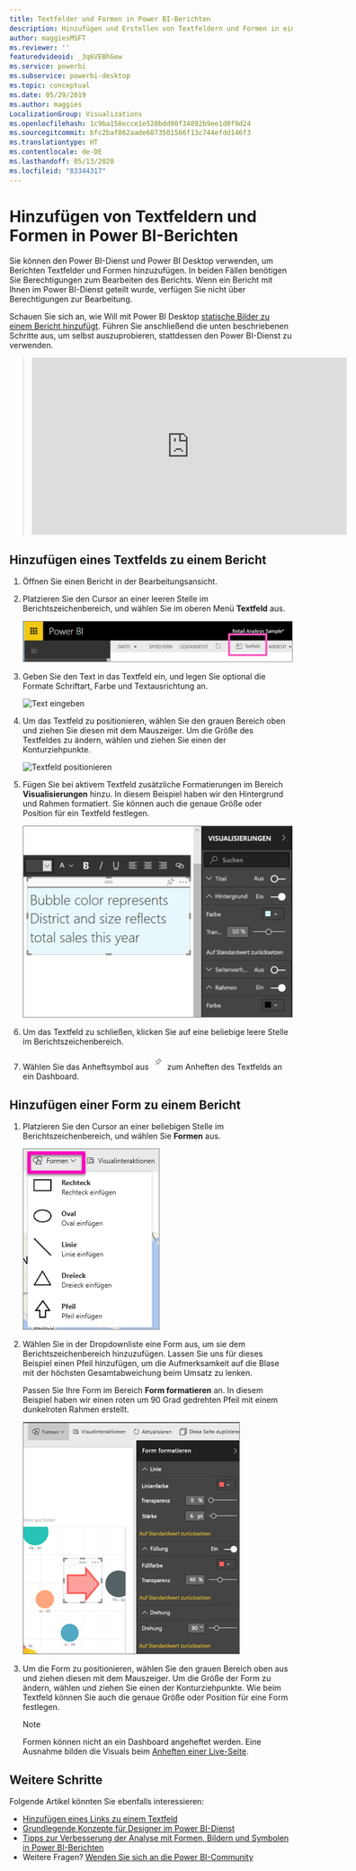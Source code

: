 ```yaml
---
title: Textfelder und Formen in Power BI-Berichten
description: Hinzufügen und Erstellen von Textfeldern und Formen in einem Bericht mithilfe des Microsoft Power BI-Diensts.
author: maggiesMSFT
ms.reviewer: ''
featuredvideoid: _3q6VEBhGew
ms.service: powerbi
ms.subservice: powerbi-desktop
ms.topic: conceptual
ms.date: 05/29/2019
ms.author: maggies
LocalizationGroup: Visualizations
ms.openlocfilehash: 1c9ba158ecce1e520bdd90f34892b9ee1d0f9d24
ms.sourcegitcommit: bfc2baf862aade6873501566f13c744efdd146f3
ms.translationtype: HT
ms.contentlocale: de-DE
ms.lasthandoff: 05/13/2020
ms.locfileid: "83344317"
---
```

# <a name="add-text-boxes-and-shapes-to-power-bi-reports"></a>Hinzufügen von Textfeldern und Formen in Power BI-Berichten
Sie können den Power BI-Dienst und Power BI Desktop verwenden, um Berichten Textfelder und Formen hinzuzufügen. In beiden Fällen benötigen Sie Berechtigungen zum Bearbeiten des Berichts. Wenn ein Bericht mit Ihnen im Power BI-Dienst geteilt wurde, verfügen Sie nicht über Berechtigungen zur Bearbeitung. 

Schauen Sie sich an, wie Will mit Power BI Desktop [statische Bilder zu einem Bericht hinzufügt](/learn/modules/visuals-in-power-bi/12-formatting). Führen Sie anschließend die unten beschriebenen Schritte aus, um selbst auszuprobieren, stattdessen den Power BI-Dienst zu verwenden.
> 
> <iframe width="560" height="315" src="https://www.youtube.com/embed/_3q6VEBhGew" frameborder="0" allowfullscreen></iframe>
> 

## <a name="add-a-text-box-to-a-report"></a>Hinzufügen eines Textfelds zu einem Bericht
1. Öffnen Sie einen Bericht in der Bearbeitungsansicht.

2. Platzieren Sie den Cursor an einer leeren Stelle im Berichtszeichenbereich, und wählen Sie im oberen Menü **Textfeld** aus.
   
   ![Textfeld auswählen](media/power-bi-reports-add-text-and-shapes/pbi_textbox.png)
3. Geben Sie den Text in das Textfeld ein, und legen Sie optional die Formate Schriftart, Farbe und Textausrichtung an. 
   
   ![Text eingeben](media/power-bi-reports-add-text-and-shapes/pbi_textbox2new.png)
4. Um das Textfeld zu positionieren, wählen Sie den grauen Bereich oben und ziehen Sie diesen mit dem Mauszeiger. Um die Größe des Textfeldes zu ändern, wählen und ziehen Sie einen der Konturziehpunkte. 
   
   ![Textfeld positionieren](media/power-bi-reports-add-text-and-shapes/textboxsmaller.gif)

5. Fügen Sie bei aktivem Textfeld zusätzliche Formatierungen im Bereich **Visualisierungen** hinzu. In diesem Beispiel haben wir den Hintergrund und Rahmen formatiert. Sie können auch die genaue Größe oder Position für ein Textfeld festlegen.  

   ![Textfeldformatierung](media/power-bi-reports-add-text-and-shapes/power-bi-borders.png)

6. Um das Textfeld zu schließen, klicken Sie auf eine beliebige leere Stelle im Berichtszeichenbereich. 

7. Wählen Sie das Anheftsymbol aus  ![Anheften-Symbol](media/power-bi-reports-add-text-and-shapes/pbi_pintile.png) zum Anheften des Textfelds an ein Dashboard. 

## <a name="add-a-shape-to-a-report"></a>Hinzufügen einer Form zu einem Bericht
1. Platzieren Sie den Cursor an einer beliebigen Stelle im Berichtszeichenbereich, und wählen Sie **Formen** aus.
   
   ![Formen auswählen](media/power-bi-reports-add-text-and-shapes/power-bi-shapes.png)
2. Wählen Sie in der Dropdownliste eine Form aus, um sie dem Berichtszeichenbereich hinzuzufügen. Lassen Sie uns für dieses Beispiel einen Pfeil hinzufügen, um die Aufmerksamkeit auf die Blase mit der höchsten Gesamtabweichung beim Umsatz zu lenken. 
   
   Passen Sie Ihre Form im Bereich **Form formatieren** an. In diesem Beispiel haben wir einen roten um 90 Grad gedrehten Pfeil mit einem dunkelroten Rahmen erstellt.
   
   ![Formen anpassen](media/power-bi-reports-add-text-and-shapes/power-bi-arrrow.png)
3. Um die Form zu positionieren, wählen Sie den grauen Bereich oben aus und ziehen diesen mit dem Mauszeiger. Um die Größe der Form zu ändern, wählen und ziehen Sie einen der Konturziehpunkte. Wie beim Textfeld können Sie auch die genaue Größe oder Position für eine Form festlegen.

   > [!NOTE]
   > Formen können nicht an ein Dashboard angeheftet werden. Eine Ausnahme bilden die Visuals beim [Anheften einer Live-Seite](service-dashboard-pin-live-tile-from-report.md). 
   > 
   > 

## <a name="next-steps"></a>Weitere Schritte

Folgende Artikel könnten Sie ebenfalls interessieren:

* [Hinzufügen eines Links zu einem Textfeld](service-add-hyperlink-to-text-box.md)
* [Grundlegende Konzepte für Designer im Power BI-Dienst](../fundamentals/service-basic-concepts.md)
* [Tipps zur Verbesserung der Analyse mit Formen, Bildern und Symbolen in Power BI-Berichten](../guidance/report-tips-shapes-images-icons.md)
* Weitere Fragen? [Wenden Sie sich an die Power BI-Community](https://community.powerbi.com/)
